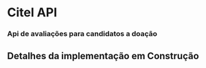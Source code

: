 # Citel API

### Api de avaliações para candidatos a doação

## Detalhes da implementação em Construção
